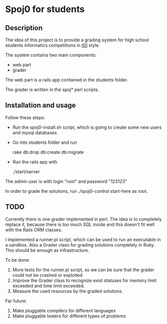 Spoj0 for students
==================

Description
-----------

The idea of this project is to provide a grading system for high school students informatics competitions in [IOI][IOI] style.

The system contains two main components:
 * web part
 * grader
 
The web part is a rails app contained in the students folder.

The grader is written in the spoj* perl scripts.

Installation and usage
----------------------

Follow these steps:

* Run the spoj0-install.sh script, which is going to create some new users and mysql databases.

* Go into students folder and run

  rake db:drop db:create db:migrate
   
* Run the rails app with

  ./start/server
   
The admin user is with login "root" and password "123123"

In order to grade the solutions, run ./spoj0-control start-here as root.

[IOI]: http://olympiads.win.tue.nl/ioi/

TODO
----

Currently there is one grader implemented in perl. The idea is to completely replace it, because there is too much SQL inside and this doesn't fit well with the Rails ORM classes.

I implemented a runner.pl script, which can be used to run an executable in a sandbox. Also a Grader class for grading solutions completely in Ruby. This should be enough as infrastructure.

To be done:
1. More tests for the runner.pl script, so we can be sure that the grader could not be crashed or exploited
2. Improve the Grader class to recognize exist statuses for memory limit exceeded and time limit exceeded.
3. Measure the used resources by the graded solutions

Far future:
1. Make pluggable compilers for different languages
2. Make pluggable testers for different types of problems
